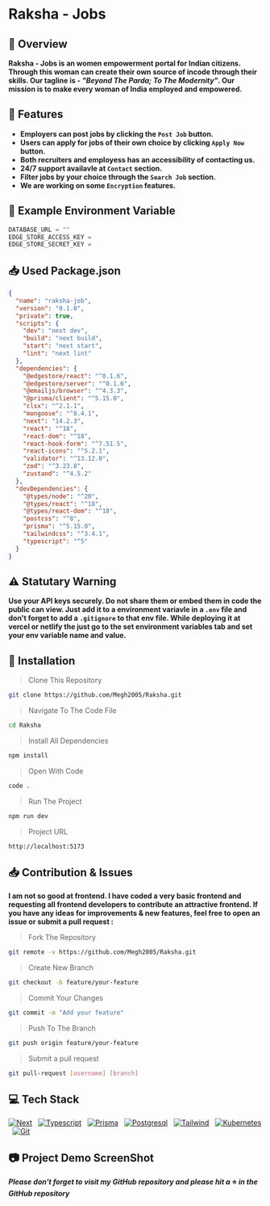 # Raksha - Jobs
## :information_desk_person: Overview
**Raksha - Jobs is an women empowerment portal for Indian citizens. Through this woman can create their own source of incode through their skills. Our tagline is - _"Beyond The Parda; To The Modernity"_. Our mission is to make every woman of India employed and empowered.**

## :nut_and_bolt: Features
- **Employers can post jobs by clicking the `Post Job` button.**
- **Users can apply for jobs of their own choice by clicking `Apply Now` button.**
- **Both recruiters and employess has an accessibility of contacting us.**
- **24/7 support availavle at `Contact` section.**
- **Filter jobs by your choice through the `Search Job` section.**
- **We are working on some `Encryption` features.**

## :closed_lock_with_key: Example Environment Variable

```javascript
DATABASE_URL = ""
EDGE_STORE_ACCESS_KEY =
EDGE_STORE_SECRET_KEY =
```

## :inbox_tray: Used Package.json

```json
{
  "name": "raksha-job",
  "version": "0.1.0",
  "private": true,
  "scripts": {
    "dev": "next dev",
    "build": "next build",
    "start": "next start",
    "lint": "next lint"
  },
  "dependencies": {
    "@edgestore/react": "^0.1.6",
    "@edgestore/server": "^0.1.6",
    "@emailjs/browser": "^4.3.3",
    "@prisma/client": "^5.15.0",
    "clsx": "^2.1.1",
    "mongoose": "^8.4.1",
    "next": "14.2.3",
    "react": "^18",
    "react-dom": "^18",
    "react-hook-form": "^7.51.5",
    "react-icons": "^5.2.1",
    "validator": "^13.12.0",
    "zod": "^3.23.8",
    "zustand": "^4.5.2"
  },
  "devDependencies": {
    "@types/node": "^20",
    "@types/react": "^18",
    "@types/react-dom": "^18",
    "postcss": "^8",
    "prisma": "^5.15.0",
    "tailwindcss": "^3.4.1",
    "typescript": "^5"
  }
}
```
## :warning: Statutary Warning
**Use your API keys securely. Do not share them or embed them in code the public can view. Just add it to a environment variavle in a `.env` file and don't forget to add a `.gitignore` to that env file. While deploying it at vercel or netlify the just go to the set environment variables  tab and set your env variable name and value.**

## :floppy_disk: Installation

> Clone This Repository

```sh
git clone https://github.com/Megh2005/Raksha.git
```

> Navigate To The Code File

```sh
cd Raksha
```

> Install All Dependencies

```sh
npm install
```

> Open With Code

```sh
code .
```

> Run The Project

```sh
npm run dev
```

> Project URL

```sh
http://localhost:5173
```

## :inbox_tray: Contribution & Issues
**I am not so good at frontend. I have coded a very basic frontend and requesting all frontend developers to contribute an attractive frontend. If you have any ideas for improvements & new features, feel free to open an issue or submit a pull request :**
> Fork The Repository
```sh
git remote -v https://github.com/Megh2005/Raksha.git
```
> Create New Branch 
```sh
git checkout -b feature/your-feature
```
> Commit Your Changes
```sh
git commit -m "Add your feature"
```
> Push To The Branch
```sh
git push origin feature/your-feature
```
> Submit a pull request
```sh
git pull-request [username] [branch]
```

## :computer: Tech Stack
[![Next](https://skillicons.dev/icons?i=next)](https://skillicons.dev) &nbsp;
[![Typescript](https://skillicons.dev/icons?i=typescript)](https://skillicons.dev) &nbsp;
[![Prisma](https://skillicons.dev/icons?i=prisma)](https://skillicons.dev) &nbsp;
[![Postgresql](https://skillicons.dev/icons?i=postgres)](https://skillicons.dev) &nbsp;
[![Tailwind](https://skillicons.dev/icons?i=tailwind)](https://skillicons.dev) &nbsp;
[![Kubernetes](https://skillicons.dev/icons?i=kubernetes)](https://skillicons.dev) &nbsp;
[![Git](https://skillicons.dev/icons?i=git)](https://skillicons.dev) &nbsp;

## :camera: Project Demo ScreenShot

**_Please don't forget to visit my GitHub repository and please hit a_ :star: _in the GitHub repository_**